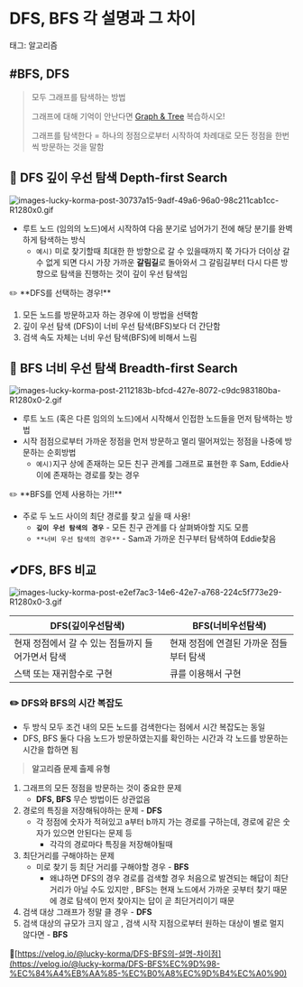 # DFS, BFS 각 설명과 그 차이

태그: 알고리즘

## #BFS, DFS

> 모두 그래프를 탐색하는 방법
> 
> 
> 그래프에 대해 기억이 안난다면 [Graph & Tree](https://www.notion.so/Graph-Tree-f0641a7674cb4016aaa1b893e2ec9615?pvs=21) 복습하시오!
> 
> 그래프를 탐색한다 = 하나의 정점으로부터 시작하여 차례대로 모든 정점을 한번씩 방문하는 것을 말함
> 

## **📌 DFS 깊이 우선 탐색 Depth-first Search**

![images-lucky-korma-post-30737a15-9adf-49a6-96a0-98c211cab1cc-R1280x0.gif](DFS,%20BFS%20%E1%84%80%E1%85%A1%E1%86%A8%20%E1%84%89%E1%85%A5%E1%86%AF%E1%84%86%E1%85%A7%E1%86%BC%E1%84%80%E1%85%AA%20%E1%84%80%E1%85%B3%20%E1%84%8E%E1%85%A1%E1%84%8B%E1%85%B5%20832bf00db11e4f4283978ebb1054b041/images-lucky-korma-post-30737a15-9adf-49a6-96a0-98c211cab1cc-R1280x0.gif)

- 루트 노드 (임의의 노드)에서 시작하여 다음 분기로 넘어가기 전에 해당 분기를 완벽하게 탐색하는 방식
    - `예시)` 미로 찾기할때 최대한 한 방향으로 갈 수 있을때까지 쭉 가다가 더이상 갈 수 없게 되면 다시 가장 가까운 **갈림길**로 돌아와서 그 갈림길부터 다시 다른 방향으로 탐색을 진행하는 것이 깊이 우선 탐색임
    

<aside>
✏️ **DFS를 선택하는 경우!**

1. 모든 노드를 방문하고자 하는 경우에 이 방법을 선택함
2. 깊이 우선 탐색 (DFS)이 너비 우선 탐색(BFS)보다 더 간단함
3. 검색 속도 자체는 너비 우선 탐색(BFS)에 비해서 느림
</aside>

## **📌 BFS 너비 우선 탐색 Breadth-first Search**

![images-lucky-korma-post-2112183b-bfcd-427e-8072-c9dc983180ba-R1280x0-2.gif](DFS,%20BFS%20%E1%84%80%E1%85%A1%E1%86%A8%20%E1%84%89%E1%85%A5%E1%86%AF%E1%84%86%E1%85%A7%E1%86%BC%E1%84%80%E1%85%AA%20%E1%84%80%E1%85%B3%20%E1%84%8E%E1%85%A1%E1%84%8B%E1%85%B5%20832bf00db11e4f4283978ebb1054b041/images-lucky-korma-post-2112183b-bfcd-427e-8072-c9dc983180ba-R1280x0-2.gif)

- 루트 노드 (혹은 다른 임의의 노드)에서 시작해서 인접한 노드들을 먼저 탐색하는 방법
- 시작 점점으로부터 가까운 정점을 먼저 방문하고 멀리 떨어져있는 정점을 나중에 방문하는 순회방법
    - `예시)`지구 상에 존재하는 모든 친구 관계를 그래프로 표현한 후 Sam, Eddie사이에 존재하는 경로를 찾는 경우
        
        

<aside>
✏️ **BFS를 언제 사용하는 가!!**

- 주로 두 노드 사이의 최단 경로를 찾고 싶을 때 사용!
    - **`깊이 우선 탐색의 경우`** - 모든 친구 관계를 다 살펴봐야할 지도 모름
    - `**너비 우선 탐색의 경우**` - Sam과 가까운 친구부터 탐색하여 Eddie찾음
</aside>

## **✔DFS, BFS 비교**

![images-lucky-korma-post-e2ef7ac3-14e6-42e7-a768-224c5f773e29-R1280x0-3.gif](DFS,%20BFS%20%E1%84%80%E1%85%A1%E1%86%A8%20%E1%84%89%E1%85%A5%E1%86%AF%E1%84%86%E1%85%A7%E1%86%BC%E1%84%80%E1%85%AA%20%E1%84%80%E1%85%B3%20%E1%84%8E%E1%85%A1%E1%84%8B%E1%85%B5%20832bf00db11e4f4283978ebb1054b041/images-lucky-korma-post-e2ef7ac3-14e6-42e7-a768-224c5f773e29-R1280x0-3.gif)

| DFS(깊이우선탐색) | BFS(너비우선탐색) |
| --- | --- |
| 현재 정점에서 갈 수 있는 점들까지 들어가면서 탐색 | 현재 정점에 연결된 가까운 점들부터 탐색 |
| 스택 또는 재귀함수로 구현 | 큐를 이용해서 구현 |

### ✏️ DFS와 BFS의 시간 복잡도

- 두 방식 모두 조건 내의 모든 노드를 검색한다는 점에서 시간 복잡도는 동일
- DFS, BFS 둘다 다음 노드가 방문하였는지를 확인하는 시간과 각 노드를 방문하는 시간을 합하면 됨

> **알고리즘 문제 출제 유형**
> 
1. 그래프의 모든 정점을 방문하는 것이 중요한 문제
    - **DFS, BFS** 무슨 방법이든 상관없음
2. 경로의 특징을 저장해둬야하는 문제 - **DFS**
    - 각 정점에 숫자가 적혀있고 a부터 b까지 가는 경로를 구하는데, 경로에 같은 숫자가 있으면 안된다는 문제 등
        - 각각의 경로마다 특징을 저장해야될때
3. 최단거리를 구해야하는 문제
    - 미로 찾기 등 최단 거리를 구해야할 경우 - **BFS**
        - 왜냐하면 DFS의 경우 경로를 검색할 경우 처음으로 발견되는 해답이 최단 거리가 아닐 수도 있지만 , BFS는 현재 노드에서 가까운 곳부터 찾기 때문에 경로 탐색이 먼저 찾아지는 답이 곧 최단거리이기 때문
4. 검색 대상 그래프가 정말 클 경우 - **DFS**
5. 검색 대상의 규모가 크지 않고 , 검색 시작 지점으로부터 원하는 대상이 별로 멀지 않다면 - **BFS**

🔗[https://velog.io/@lucky-korma/DFS-BFS의-설명-차이점](https://velog.io/@lucky-korma/DFS-BFS%EC%9D%98-%EC%84%A4%EB%AA%85-%EC%B0%A8%EC%9D%B4%EC%A0%90)